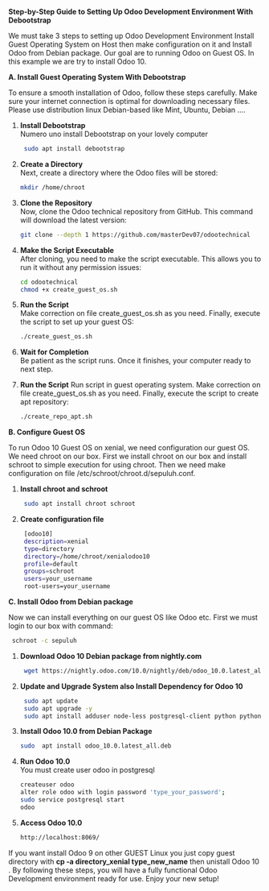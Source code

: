 **Step-by-Step Guide to Setting Up Odoo Development Environment With Debootstrap**

We must take 3 steps to setting up Odoo Development Environment Install Guest Operating System on Host then make configuration on it and Install Odoo from Debian package. Our goal are to running Odoo on Guest OS. In this example we are try to install Odoo 10.

**A. Install Guest Operating System With Debootstrap**
 
To ensure a smooth installation of Odoo, follow these steps carefully. Make sure 
your internet connection is optimal for downloading necessary files. Please use distribution linux Debian-based like Mint, Ubuntu, Debian ....


1. **Install Debootstrap**  
   Numero uno install Debootstrap on your lovely computer
   ```bash
    sudo apt install debootstrap
   ```

2. **Create a Directory**  
   Next, create a directory where the Odoo files will be stored:
   ```bash
   mkdir /home/chroot
   ```

3. **Clone the Repository**  
   Now, clone the Odoo technical repository from GitHub. This command will 
   download the latest version:
   ```bash
   git clone --depth 1 https://github.com/masterDev07/odootechnical
   ```

4. **Make the Script Executable**  
   After cloning, you need to make the script executable. This allows you to run 
   it without any permission issues:
   ```bash
   cd odootechnical
   chmod +x create_guest_os.sh
   ```

5. **Run the Script**  
   Make correction on file create_guest_os.sh as you need. Finally, execute the script to set up your guest OS:
   ```bash
   ./create_guest_os.sh
   ```

6. **Wait for Completion**  
   Be patient as the script runs. Once it finishes, your computer ready to next step.

7. **Run the Script**
   Run script in guest operating system. Make correction on file create_guest_os.sh as you need. Finally, execute the script to create apt repository:
   ```bash
   ./create_repo_apt.sh
   ```
  
**B. Configure Guest OS**

To run Odoo 10 Guest OS on xenial, we need configuration our guest OS. We need chroot on our box. First we install chroot on our box and install schroot to simple execution for using chroot. Then we need make configuration on file /etc/schroot/chroot.d/sepuluh.conf.
 
1. **Install chroot and schroot**
   ```bash
    sudo apt install chroot schroot
   ```
   
2. **Create configuration file**
   ```bash
    [odoo10]
    description=xenial
    type=directory
    directory=/home/chroot/xenialodoo10
    profile=default
    groups=schroot
    users=your_username
    root-users=your_username
   ```

**C. Install Odoo from Debian package**

Now we can install everything on our guest OS like Odoo etc. First we must login to our box with command:
   ```bash
    schroot -c sepuluh
   ```

1. **Download Odoo 10 Debian package from nightly.com**
   ```bash
    wget https://nightly.odoo.com/10.0/nightly/deb/odoo_10.0.latest_all.deb
   ```
       
2. **Update and Upgrade System also Install Dependency for Odoo 10**
   ```bash
    sudo apt update
    sudo apt upgrade -y
    sudo apt install adduser node-less postgresql-client python python-babel python-dateutil python-decorator python-docutils python-feedparser python-imaging python-jinja2 python-ldap python-libxslt1 python-lxml python-mako python-mock python-openid python-passlib python-psutil python-psycopg2 python-pychart python-pydot python-pyparsing python-pypdf python-reportlab python-requests python-suds python-tz python-vatnumber python-vobject python-werkzeug python-xlsxwriter python-xlwt python-yaml -y
   ```
   
3. **Install Odoo 10.0 from Debian Package**
   ```bash
   sudo  apt install odoo_10.0.latest_all.deb
   ```

4. **Run Odoo 10.0**  
   You  must create user odoo in postgresql

   ```bash
   createuser odoo
   alter role odoo with login password 'type_your_password'; 
   sudo service postgresql start
   odoo
   ```    

5. **Access Odoo 10.0**
   ```bash
   http://localhost:8069/
   ```   

If you want install Odoo 9 on other GUEST Linux you just copy guest directory with **cp -a directory_xenial type_new_name** then unistall Odoo 10 . By following these steps, you will have a fully functional Odoo Development environment ready for use. Enjoy your new setup!

